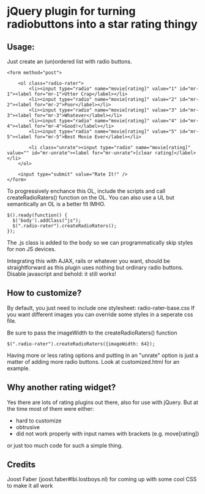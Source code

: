 jQuery plugin for turning radiobuttons into a star rating thingy
================================================================

Usage:
------

Just create an (un)ordered list with radio buttons.

    <form method="post">
	
    	<ol class="radio-rater">
    		<li><input type="radio" name="movie[rating]" value="1" id="mr-1"><label for="mr-1">Utter Crap</label></li>
    		<li><input type="radio" name="movie[rating]" value="2" id="mr-2"><label for="mr-2">Poor</label></li>
    		<li><input type="radio" name="movie[rating]" value="3" id="mr-3"><label for="mr-3">Whatever</label></li>
    		<li><input type="radio" name="movie[rating]" value="4" id="mr-4"><label for="mr-4">Good!</label></li>
    		<li><input type="radio" name="movie[rating]" value="5" id="mr-5"><label for="mr-5">Best Movie Ever</label></li>
    		
    		<li class="unrate"><input type="radio" name="movie[rating]" value="" id="mr-unrate"><label for="mr-unrate">[clear rating]</label></li>
    	</ol>

    	<input type="submit" value="Rate It!" />
    </form>
    
To progressively enchance this OL, include the scripts and call createRadioRaters() function on the OL. You can also use a UL but semantically an OL is a better fit IMHO.

    $().ready(function() {
      $('body').addClass("js");
      $(".radio-rater").createRadioRaters();
    });

The .js class is added to the body so we can programmatically skip styles for non JS devices.

Integrating this with AJAX, rails or whatever you want, should be straightforward as this plugin uses nothing but ordinary radio buttons.
Disable javascript and behold: it still works!


How to customize?
-----------------
By default, you just need to include one stylesheet: radio-rater-base.css
If you want different images you can override some styles in a seperate css file. 

Be sure to pass the imageWidth to the createRadioRaters() function

    $(".radio-rater").createRadioRaters({imageWidth: 64});

Having more or less rating options and putting in an "unrate" option is just a matter of adding more radio buttons.
Look at customized.html for an example.

Why another rating widget?
--------------------------

Yes there are lots of rating plugins out there, also for use with jQuery. But at the time most of them were either:

- hard to customize
- obtrusive
- did not work properly with input names with brackets (e.g. move[rating]) 

or just too much code for such a simple thing.

Credits
-------

Joost Faber (joost.faber#lbi.lostboys.nl) for coming up with some cool CSS to make it all work